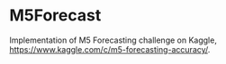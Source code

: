 # M5Forecast
Implementation of M5 Forecasting challenge on Kaggle, https://www.kaggle.com/c/m5-forecasting-accuracy/.
